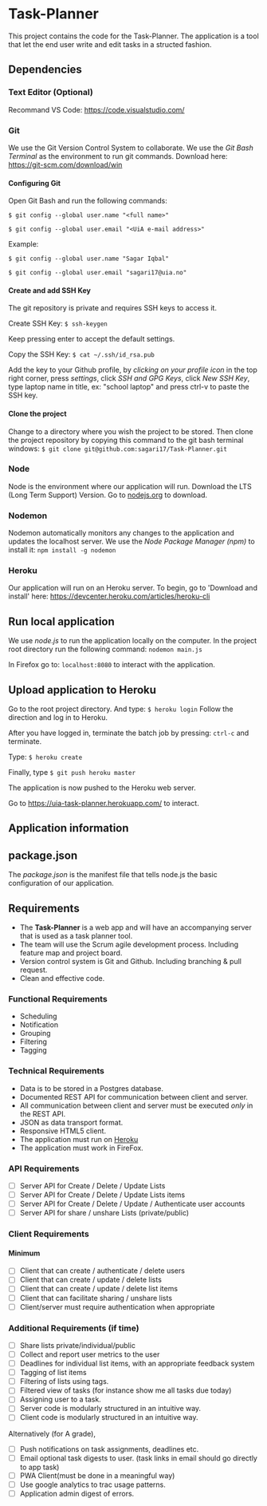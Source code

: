 # Task-Planner
This project contains the code for the Task-Planner. The application is a tool that let the end user write and edit tasks in a structed fashion.

## Dependencies

### Text Editor (Optional)
Recommand VS Code: https://code.visualstudio.com/

### Git
We use the Git Version Control System to collaborate. We use the *Git Bash Terminal* as the environment to run git commands. Download here: https://git-scm.com/download/win

#### Configuring Git
Open Git Bash and run the following commands:

```$ git config --global user.name "<full name>"```

```$ git config --global user.email "<UiA e-mail address>" ```

Example:

```$ git config --global user.name "Sagar Iqbal"```

```$ git config --global user.email "sagari17@uia.no" ```

#### Create and add SSH Key
The git repository is private and requires SSH keys to access it.

Create SSH Key:  ```$ ssh-keygen```

Keep pressing enter to accept the default settings.

Copy the SSH Key: ```$ cat ~/.ssh/id_rsa.pub```

Add the key to your Github profile, by *clicking on your profile icon* in the top right corner, press *settings*, click *SSH and GPG Keys*, click *New SSH Key*, type laptop name in title, ex: "school laptop" and press ctrl-v to paste the SSH key.

#### Clone the project
Change to a directory where you wish the project to be stored. Then clone the project repository by copying this command to the git bash terminal windows:
```$ git clone git@github.com:sagari17/Task-Planner.git ```

### Node
Node is the environment where our application will run. Download the LTS (Long Term Support) Version. Go to [nodejs.org](https://nodejs.org/en/) to download.

### Nodemon
Nodemon automatically monitors any changes to the application and updates the localhost server.
We use the *Node Package Manager (npm)* to install it:
```npm install -g nodemon```

### Heroku
Our application will run on an Heroku server.
To begin, go to 'Download and install' here: https://devcenter.heroku.com/articles/heroku-cli

## Run local application
We use *node.js* to run the application locally on the computer. In the project root directory run the following command: ```nodemon main.js```

In Firefox go to: `localhost:8080` to interact with the application.

## Upload application to Heroku
Go to the root project directory. And type: ```$ heroku login``` Follow the direction and log in to Heroku.

After you have logged in, terminate the batch job by pressing: ```ctrl-c``` and terminate.

Type: ```$ heroku create```

Finally, type ```$ git push heroku master```

The application is now pushed to the Heroku web server.

Go to https://uia-task-planner.herokuapp.com/ to interact.

## Application information

## package.json
The *package.json* is the manifest file that tells node.js the basic configuration of our application.

## Requirements
* The **Task-Planner** is a web app and will have an accompanying server that is used as a task planner tool. 
* The team will use the Scrum agile development process. Including feature map and project board.
* Version control system is Git and Github. Including branching & pull request.
* Clean and effective code.

### Functional Requirements
* Scheduling
* Notification
* Grouping
* Filtering
* Tagging

### Technical Requirements
* Data is to be stored in a Postgres database.
* Documented REST API for communication between client and server.
* All communication between client and server must be executed _only_ in the REST API.
* JSON as data transport format.
* Responsive HTML5 client.
* The application must run on [Heroku](https://dashboard.heroku.com/apps)
* The application must work in FireFox.

### API Requirements
* [ ] Server API for Create / Delete / Update Lists
* [ ] Server API for Create / Delete / Update Lists items
* [ ] Server API for Create / Delete / Update / Authenticate user accounts
* [ ] Server API for share / unshare Lists (private/public) 

### Client Requirements

#### Minimum
* [ ] Client that can create / authenticate / delete users
* [ ] Client that can create / update / delete lists
* [ ] Client that can create / update / delete list items
* [ ] Client that can facilitate sharing / unshare lists
* [ ] Client/server must require authentication when appropriate

### Additional Requirements (if time)
* [ ] Share lists private/individual/public
* [ ] Collect and report user metrics to the user 
* [ ] Deadlines for individual list items, with an appropriate feedback system
* [ ] Tagging of list items 
* [ ] Filtering of lists using tags.
* [ ] Filtered view of tasks (for instance show me all tasks due today)
* [ ] Assigning user to a task.
* [ ] Server code is modularly structured in an intuitive way.
* [ ] Client code is modularly structured in an intuitive way.

Alternatively (for A grade),
* [ ] Push notifications on task assignments, deadlines etc.
* [ ] Email optional task digests to user. (task links in email should go directly to app task)
* [ ] PWA Client(must be done in a meaningful way)
* [ ] Use google analytics to trac usage patterns.
* [ ] Application admin digest of errors.